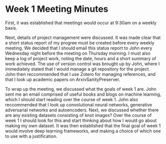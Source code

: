# Week 1 Meeting Minutes

First, it was established that meetings would occur at 9:30am on a weekly basis. 

Next, details of project management were discussed. 
It was made clear that a short status report of my progree must be created before every weekly meeting.
We decided that I should email this status report to John every Wednesday night before the meeting on Thursday morning. 
I must also keep a log of project work, noting the date, hours and a short summary of work achieved.
The use of version control was brought up by John, where I immediately stated that I would manage a git repository for the project.
John then reccommended that I use Zotero for managing references, and that I look up academic papers on ArxivSanityPreserver.

To wrap up the meeting, we discussed what the goals of week 1 are. 
John sent me an email comprised of useful books and blogs on machine learning, which I should start reading over the course of week 1.
John also reccommended that I look up convolutional neural networks, generative adversarial networks and autoencoders.
Next, we discussed whether there are any existing datasets consisting of knot images?
Over the course of week 1 I should look for this and start thinking about how I would go about making my own dataset.
It was then established that the final goal of week 1 would involve deep learning frameworks, and making a choice of which one to use with a justification.
